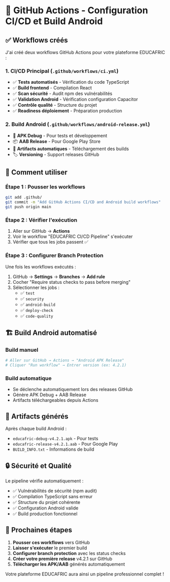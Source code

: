 # 🚀 GitHub Actions - Configuration CI/CD et Build Android

## ✅ Workflows créés

J'ai créé deux workflows GitHub Actions pour votre plateforme EDUCAFRIC :

### 1. **CI/CD Principal** (`.github/workflows/ci.yml`)
- ✅ **Tests automatisés** - Vérification du code TypeScript
- ✅ **Build frontend** - Compilation React
- ✅ **Scan sécurité** - Audit npm des vulnérabilités
- ✅ **Validation Android** - Vérification configuration Capacitor
- ✅ **Contrôle qualité** - Structure du projet
- ✅ **Readiness déploiement** - Préparation production

### 2. **Build Android** (`.github/workflows/android-release.yml`)
- 🔨 **APK Debug** - Pour tests et développement
- 📦 **AAB Release** - Pour Google Play Store
- 📱 **Artifacts automatiques** - Téléchargement des builds
- 🏷️ **Versioning** - Support releases GitHub

## 🎯 Comment utiliser

### Étape 1 : Pousser les workflows
```bash
git add .github/
git commit -m "Add GitHub Actions CI/CD and Android build workflows"
git push origin main
```

### Étape 2 : Vérifier l'exécution
1. Aller sur GitHub → **Actions**
2. Voir le workflow "EDUCAFRIC CI/CD Pipeline" s'exécuter
3. Vérifier que tous les jobs passent ✅

### Étape 3 : Configurer Branch Protection
Une fois les workflows exécutés :
1. GitHub → **Settings** → **Branches** → **Add rule**
2. Cocher "Require status checks to pass before merging"
3. Sélectionner les jobs :
   - ✅ `test`
   - ✅ `security` 
   - ✅ `android-build`
   - ✅ `deploy-check`
   - ✅ `code-quality`

## 🏗️ Build Android automatisé

### Build manuel
```bash
# Aller sur GitHub → Actions → "Android APK Release"
# Cliquer "Run workflow" → Entrer version (ex: 4.2.1)
```

### Build automatique
- Se déclenche automatiquement lors des releases GitHub
- Génère APK Debug + AAB Release
- Artifacts téléchargeables depuis Actions

## 📁 Artifacts générés

Après chaque build Android :
- `educafric-debug-v4.2.1.apk` - Pour tests
- `educafric-release-v4.2.1.aab` - Pour Google Play
- `BUILD_INFO.txt` - Informations de build

## 🔒 Sécurité et Qualité

Le pipeline vérifie automatiquement :
- ✅ Vulnérabilités de sécurité (npm audit)
- ✅ Compilation TypeScript sans erreur
- ✅ Structure du projet cohérente
- ✅ Configuration Android valide
- ✅ Build production fonctionnel

## 🎯 Prochaines étapes

1. **Pousser ces workflows** vers GitHub
2. **Laisser s'exécuter** le premier build
3. **Configurer branch protection** avec les status checks
4. **Créer votre première release** v4.2.1 sur GitHub
5. **Télécharger les APK/AAB** générés automatiquement

Votre plateforme EDUCAFRIC aura ainsi un pipeline professionnel complet !